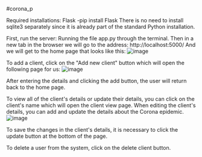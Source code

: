 #corona_p

Required installations:
Flask -pip install Flask
There is no need to install sqlite3 separately since it is already part of the standard Python installation.

First, run the server:
Running the file app.py through the terminal.
Then in a new tab in the browser we will go to the address: http://localhost:5000/
And we will get to the home page that looks like this:
![image](https://github.com/gmalkiel/https---github.com-gmalkiel-corona_project/assets/82965430/37ad7fc7-9756-4d1a-9c1f-b518a3c49320)

To add a client, click on the "Add new client" button
which will open the following page for us:
![image](https://github.com/gmalkiel/https---github.com-gmalkiel-corona_project/assets/82965430/baa0a7f1-daf7-4578-95d0-0fe7e18a9027)

After entering the details and clicking the add button, the user will return back to the home page.

To view all of the client's details or update their details, you can click on the client's name which will open the client view page.
When editing the client's details, you can add and update the details about the Corona epidemic.
![image](https://github.com/gmalkiel/https---github.com-gmalkiel-corona_project/assets/82965430/05b0627d-6587-4222-8e23-be4e56ae2bfb)

To save the changes in the client's details, it is necessary to click the update button at the bottom of the page.

To delete a user from the system, click on the delete client button.
